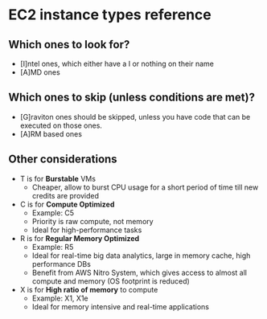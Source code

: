 # EC2 instance types reference

## Which ones to look for?

- [I]ntel ones, which either have a I or nothing on their name
- [A]MD ones

## Which ones to skip (unless conditions are met)?

- [G]raviton ones should be skipped, unless you have code that can be executed on those ones.
- [A]RM based ones

## Other considerations

- T is for **Burstable** VMs
  - Cheaper, allow to burst CPU usage for a short period of time till new credits are provided
- C is for **Compute Optimized**
  - Example: C5
  - Priority is raw compute, not memory
  - Ideal for high-performance tasks
- R is for **Regular Memory Optimized**
  - Example: R5
  - Ideal for real-time big data analytics, large in memory cache, high performance DBs
  - Benefit from AWS Nitro System, which gives access to almost all compute and memory (OS footprint is reduced)
- X is for **High ratio of memory** to compute
  - Example: X1, X1e
  - Ideal for memory intensive and real-time applications
